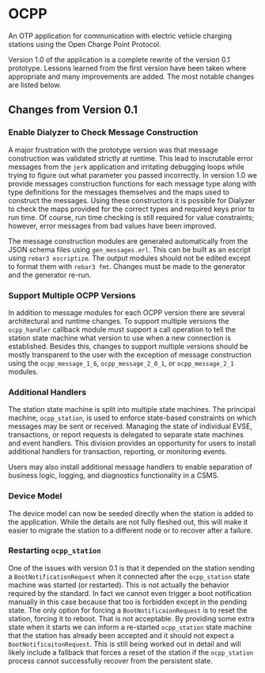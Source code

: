 # OCPP

An OTP application for communication with electric vehicle charging
stations using the Open Charge Point Protocol.

Version 1.0 of the application is a complete rewrite of the version
0.1 prototype. Lessons learned from the first version have been taken
where appropriate and many improvements are added. The most notable
changes are listed below.

## Changes from Version 0.1

### Enable Dialyzer to Check Message Construction

A major frustration with the prototype version was that message
construction was validated strictly at runtime. This lead to
inscrutable error messages from the `jerk` application and irritating
debugging loops while trying to figure out what parameter you passed
incorrectly. In version 1.0 we provide messages construction functions
for each message type along with type definitions for the messages
themselves and the maps used to construct the messages. Using these
constructors it is possible for Dialyzer to check the maps provided
for the correct types and required keys prior to run time. Of course,
run time checking is still required for value constraints; however,
error messages from bad values have been improved.

The message construction modules are generated automatically from the
JSON schema files using `gen_messages.erl`. This can be built as an
escript using `rebar3 escriptize`. The output modules should not be
edited except to format them with `rebar3 fmt`. Changes must be made
to the generator and the generator re-run.

### Support Multiple OCPP Versions

In addition to message modules for each OCPP version there are several
architectural and runtime changes. To support multiple versions the
`ocpp_handler` callback module must support a call operation to tell
the station state machine what version to use when a new connection is
established. Besides this, changes to support multiple versions should
be mostly transparent to the user with the exception of message
construction using the `ocpp_message_1_6`, `ocpp_message_2_0_1`, or
`ocpp_message_2_1` modules.

### Additional Handlers

The station state machine is split into multiple state machines. The
principal machine, `ocpp_station`, is used to enforce state-based
constraints on which messages may be sent or received. Managing the
state of individual EVSE, transactions, or report requests is
delegated to separate state machines and event handlers. This division
provides an opportunity for users to install additional handlers for
transaction, reporting, or monitoring events.

Users may also install additional message handlers to enable
separation of business logic, logging, and diagnostics functionality
in a CSMS.

### Device Model

The device model can now be seeded directly when the station is added
to the application. While the details are not fully fleshed out, this
will make it easier to migrate the station to a different node or to
recover after a failure.

### Restarting `ocpp_station`

One of the issues with version 0.1 is that it depended on the station
sending a `BootNotificationRequest` when it connected after the
`ocpp_station` state machine was started (or restarted). This is not
actually the behavior required by the standard. In fact we cannot even
trigger a boot notification manually in this case because that too is
forbidden except in the pending state. The only option for forcing a
`BootNotificaionRequest` is to reset the station, forcing it to
reboot. That is not acceptable. By providing some extra state when it
starts we can inform a re-started `ocpp_station` state machine that
the station has already been accepted and it should not expect a
`BootNotificaitonRequest`. This is still being worked out in detail
and will likely include a fallback that forces a reset of the station
if the `ocpp_station` process cannot successfully recover from the
persistent state.
